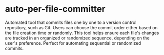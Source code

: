 # auto-per-file-committer
 Automated tool that commits files one by one to a version control repository, such as Git. Users can choose the commit order either based on the file creation time or randomly. This tool helps ensure each file's changes are tracked in an organized or randomized sequence, depending on the user's preference. Perfect for automating sequential or randomized commits.
